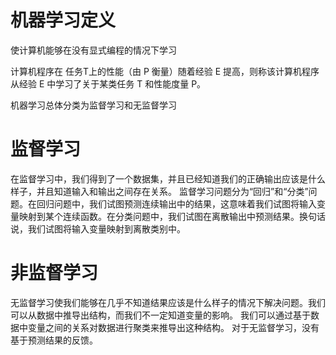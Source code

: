 # 机器学习定义

使计算机能够在没有显式编程的情况下学习

计算机程序在 任务T上的性能（由 P 衡量）随着经验 E 提高，则称该计算机程序从经验 E 中学习了关于某类任务 T 和性能度量 P。

机器学习总体分类为监督学习和无监督学习

# 监督学习

在监督学习中，我们得到了一个数据集，并且已经知道我们的正确输出应该是什么样子，并且知道输入和输出之间存在关系。 监督学习问题分为“回归”和“分类”问题。在回归问题中，我们试图预测连续输出中的结果，这意味着我们试图将输入变量映射到某个连续函数。在分类问题中，我们试图在离散输出中预测结果。换句话说，我们试图将输入变量映射到离散类别中。

# 非监督学习

无监督学习使我们能够在几乎不知道结果应该是什么样子的情况下解决问题。我们可以从数据中推导出结构，而我们不一定知道变量的影响。 我们可以通过基于数据中变量之间的关系对数据进行聚类来推导出这种结构。 对于无监督学习，没有基于预测结果的反馈。